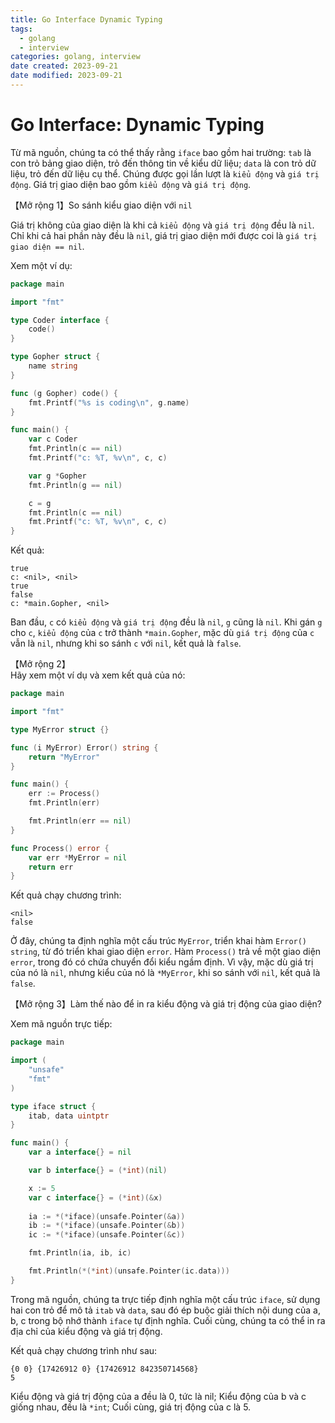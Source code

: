 ```yaml
---
title: Go Interface Dynamic Typing
tags:
  - golang
  - interview
categories: golang, interview
date created: 2023-09-21
date modified: 2023-09-21
---
```


# Go Interface: Dynamic Typing

Từ mã nguồn, chúng ta có thể thấy rằng `iface` bao gồm hai trường: `tab` là con trỏ bảng giao diện, trỏ đến thông tin về kiểu dữ liệu; `data` là con trỏ dữ liệu, trỏ đến dữ liệu cụ thể. Chúng được gọi lần lượt là `kiểu động` và `giá trị động`. Giá trị giao diện bao gồm `kiểu động` và `giá trị động`.

【Mở rộng 1】So sánh kiểu giao diện với `nil`

Giá trị không của giao diện là khi cả `kiểu động` và `giá trị động` đều là `nil`. Chỉ khi cả hai phần này đều là `nil`, giá trị giao diện mới được coi là `giá trị giao diện == nil`.

Xem một ví dụ:

```go
package main

import "fmt"

type Coder interface {
	code()
}

type Gopher struct {
	name string
}

func (g Gopher) code() {
	fmt.Printf("%s is coding\n", g.name)
}

func main() {
	var c Coder
	fmt.Println(c == nil)
	fmt.Printf("c: %T, %v\n", c, c)

	var g *Gopher
	fmt.Println(g == nil)

	c = g
	fmt.Println(c == nil)
	fmt.Printf("c: %T, %v\n", c, c)
}
```

Kết quả:

```shell
true
c: <nil>, <nil>
true
false
c: *main.Gopher, <nil>
```

Ban đầu, `c` có `kiểu động` và `giá trị động` đều là `nil`, `g` cũng là `nil`. Khi gán `g` cho `c`, `kiểu động` của `c` trở thành `*main.Gopher`, mặc dù `giá trị động` của `c` vẫn là `nil`, nhưng khi so sánh `c` với `nil`, kết quả là `false`.

【Mở rộng 2】  
Hãy xem một ví dụ và xem kết quả của nó:

```go
package main

import "fmt"

type MyError struct {}

func (i MyError) Error() string {
	return "MyError"
}

func main() {
	err := Process()
	fmt.Println(err)

	fmt.Println(err == nil)
}

func Process() error {
	var err *MyError = nil
	return err
}
```

Kết quả chạy chương trình:

```shell
<nil>
false
```

Ở đây, chúng ta định nghĩa một cấu trúc `MyError`, triển khai hàm `Error() string`, từ đó triển khai giao diện `error`. Hàm `Process()` trả về một giao diện `error`, trong đó có chứa chuyển đổi kiểu ngầm định. Vì vậy, mặc dù giá trị của nó là `nil`, nhưng kiểu của nó là `*MyError`, khi so sánh với `nil`, kết quả là `false`.

【Mở rộng 3】Làm thế nào để in ra kiểu động và giá trị động của giao diện?

Xem mã nguồn trực tiếp:

```go
package main

import (
	"unsafe"
	"fmt"
)

type iface struct {
	itab, data uintptr
}

func main() {
	var a interface{} = nil

	var b interface{} = (*int)(nil)

	x := 5
	var c interface{} = (*int)(&x)
	
	ia := *(*iface)(unsafe.Pointer(&a))
	ib := *(*iface)(unsafe.Pointer(&b))
	ic := *(*iface)(unsafe.Pointer(&c))

	fmt.Println(ia, ib, ic)

	fmt.Println(*(*int)(unsafe.Pointer(ic.data)))
}
```

Trong mã nguồn, chúng ta trực tiếp định nghĩa một cấu trúc `iface`, sử dụng hai con trỏ để mô tả `itab` và `data`, sau đó ép buộc giải thích nội dung của a, b, c trong bộ nhớ thành `iface` tự định nghĩa. Cuối cùng, chúng ta có thể in ra địa chỉ của kiểu động và giá trị động.

Kết quả chạy chương trình như sau:

```shell
{0 0} {17426912 0} {17426912 842350714568}
5
```

Kiểu động và giá trị động của a đều là 0, tức là nil; Kiểu động của b và c giống nhau, đều là `*int`; Cuối cùng, giá trị động của c là 5.
